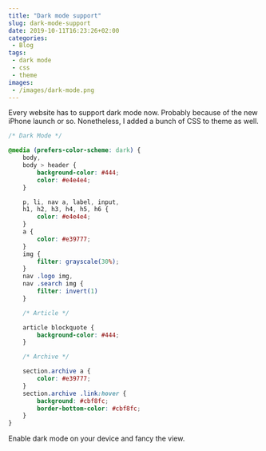 ```yaml
---
title: "Dark mode support"
slug: dark-mode-support
date: 2019-10-11T16:23:26+02:00
categories:
 - Blog
tags:
 - dark mode
 - css
 - theme
images:
 - /images/dark-mode.png
---
```


Every website has to support dark mode now. Probably because of the new iPhone launch or so. Nonetheless, I added a bunch of CSS to theme as well.
<!--more-->

```css
/* Dark Mode */

@media (prefers-color-scheme: dark) {
	body,
	body > header {
		background-color: #444;
		color: #e4e4e4;
	}

	p, li, nav a, label, input,
	h1, h2, h3, h4, h5, h6 {
		color: #e4e4e4;
	}
	a {
		color: #e39777;
	}
	img {
		filter: grayscale(30%);
	}
	nav .logo img,
	nav .search img {
		filter: invert(1)
	}

	/* Article */

	article blockquote {
		background-color: #444;
	}

	/* Archive */

	section.archive a {
		color: #e39777;
	}
	section.archive .link:hover {
		background: #cbf8fc;
		border-bottom-color: #cbf8fc;
	}
}
```

Enable dark mode on your device and fancy the view.